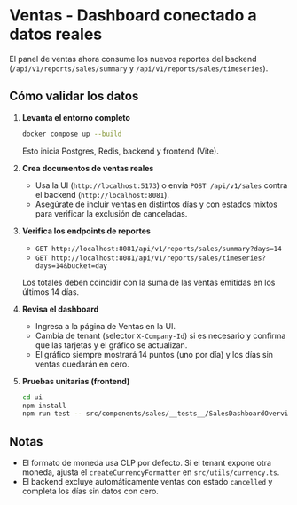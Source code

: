 # Ventas - Dashboard conectado a datos reales

El panel de ventas ahora consume los nuevos reportes del backend (`/api/v1/reports/sales/summary` y `/api/v1/reports/sales/timeseries`).

## Cómo validar los datos

1. **Levanta el entorno completo**

   ```bash
   docker compose up --build
   ```

   Esto inicia Postgres, Redis, backend y frontend (Vite).

2. **Crea documentos de ventas reales**

   - Usa la UI (`http://localhost:5173`) o envía `POST /api/v1/sales` contra el backend (`http://localhost:8081`).
   - Asegúrate de incluir ventas en distintos días y con estados mixtos para verificar la exclusión de canceladas.

3. **Verifica los endpoints de reportes**

   - `GET http://localhost:8081/api/v1/reports/sales/summary?days=14`
   - `GET http://localhost:8081/api/v1/reports/sales/timeseries?days=14&bucket=day`

   Los totales deben coincidir con la suma de las ventas emitidas en los últimos 14 días.

4. **Revisa el dashboard**

   - Ingresa a la página de Ventas en la UI.
   - Cambia de tenant (selector `X-Company-Id`) si es necesario y confirma que las tarjetas y el gráfico se actualizan.
   - El gráfico siempre mostrará 14 puntos (uno por día) y los días sin ventas quedarán en cero.

5. **Pruebas unitarias (frontend)**

   ```bash
   cd ui
   npm install
   npm run test -- src/components/sales/__tests__/SalesDashboardOverview.test.tsx
   ```

## Notas

- El formato de moneda usa CLP por defecto. Si el tenant expone otra moneda, ajusta el `createCurrencyFormatter` en `src/utils/currency.ts`.
- El backend excluye automáticamente ventas con estado `cancelled` y completa los días sin datos con cero.

